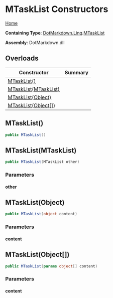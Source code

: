 # MTaskList Constructors

[Home](../../../../README.md)

**Containing Type**: [DotMarkdown.Linq](../../README.md)\.[MTaskList](../README.md)

**Assembly**: DotMarkdown\.dll

## Overloads

| Constructor | Summary |
| ----------- | ------- |
| [MTaskList()](#DotMarkdown_Linq_MTaskList__ctor) | |
| [MTaskList(MTaskList)](#DotMarkdown_Linq_MTaskList__ctor_DotMarkdown_Linq_MTaskList_) | |
| [MTaskList(Object)](#DotMarkdown_Linq_MTaskList__ctor_System_Object_) | |
| [MTaskList(Object\[\])](#DotMarkdown_Linq_MTaskList__ctor_System_Object___) | |

## MTaskList\(\)<a name="DotMarkdown_Linq_MTaskList__ctor"></a>

```csharp
public MTaskList()
```

## MTaskList\(MTaskList\)<a name="DotMarkdown_Linq_MTaskList__ctor_DotMarkdown_Linq_MTaskList_"></a>

```csharp
public MTaskList(MTaskList other)
```

### Parameters

#### other

## MTaskList\(Object\)<a name="DotMarkdown_Linq_MTaskList__ctor_System_Object_"></a>

```csharp
public MTaskList(object content)
```

### Parameters

#### content

## MTaskList\(Object\[\]\)<a name="DotMarkdown_Linq_MTaskList__ctor_System_Object___"></a>

```csharp
public MTaskList(params object[] content)
```

### Parameters

#### content

